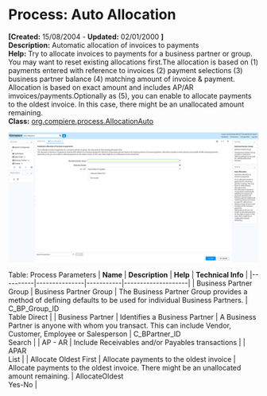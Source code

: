 # Process: Auto Allocation 

**[Created:** 15/08/2004 - **Updated:** 02/01/2000 **]**  
**Description:** Automatic allocation of invoices to payments  
**Help:** Try to allocate invoices to payments for a business partner or group.  You may want to reset existing allocations first.The allocation is based on (1) payments entered with reference to invoices (2) payment selections (3) business partner balance (4) matching amount of invoice &amp; payment.  Allocation is based on exact amount and includes AP/AR imvoices/payments.Optionally as (5), you can enable to allocate payments to the oldest invoice. In this case, there might be an unallocated amount remaining.  
**Class:** [org.compiere.process.AllocationAuto](https://jenkins.idempiere.org/job/iDempiere12Daily/ws/org.idempiere.javadoc/API/org/compiere/process/AllocationAuto.html)

![](/img/docs/manual/AutoAllocation-Process_iDempiere_v12.0.0.png)

Table: Process Parameters
| **Name** | **Description** | **Help** | **Technical Info** |
|----------|---------------|-----------|--------------------|
| Business Partner Group | Business Partner Group | The Business Partner Group provides a method of defining defaults to be used for individual Business Partners. | C_BP_Group_ID<br/>Table Direct | 
| Business Partner | Identifies a Business Partner | A Business Partner is anyone with whom you transact.  This can include Vendor, Customer, Employee or Salesperson | C_BPartner_ID<br/>Search | 
| AP - AR | Include Receivables and/or Payables transactions |  | APAR<br/>List | 
| Allocate Oldest First | Allocate payments to the oldest invoice | Allocate payments to the oldest invoice. There might be an unallocated amount remaining. | AllocateOldest<br/>Yes-No | 


